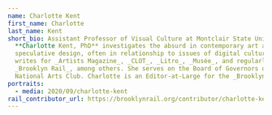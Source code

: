 ```yaml
---
name: Charlotte Kent
first_name: Charlotte
last_name: Kent
short_bio: Assistant Professor of Visual Culture at Montclair State University
  **Charlotte Kent, PhD** investigates the absurd in contemporary art and
  speculative design, often in relationship to issues of digital culture. She
  writes for _Artists Magazine_, _CLOT_, _Litro_, _Musée_, and regularly for the
  _Brooklyn Rail_, among others. She serves on the Board of Governors of the
  National Arts Club. Charlotte is an Editor-at-Large for the _Brooklyn Rail_.
portraits:
  - media: 2020/09/charlotte-kent
rail_contributor_url: https://brooklynrail.org/contributor/charlotte-kent
---
```

